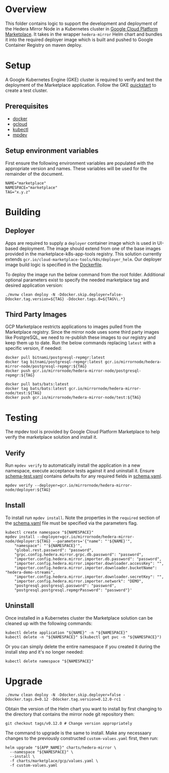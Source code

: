 # Overview

This folder contains logic to support the development and deployment of the Hedera Mirror Node in a Kubernetes cluster in [Google Cloud Platform Marketplace](https://console.cloud.google.com/marketplace).
It takes in the wrapper `hedera-mirror` Helm chart and bundles it into the required deployer image which is built and pushed to Google Container Registry on maven deploy.

# Setup

A Google Kubernetes Engine (GKE) cluster is required to verify and test the deployment of the Marketplace application. Follow the GKE
[quickstart](https://cloud.google.com/kubernetes-engine/docs/quickstart) to create a test cluster.

## Prerequisites

- [docker](https://docs.docker.com/install/)
- [gcloud](https://cloud.google.com/sdk/gcloud/)
- [kubectl](https://kubernetes.io/docs/tasks/tools/install-kubectl/)
- [mpdev](https://github.com/GoogleCloudPlatform/marketplace-k8s-app-tools/blob/master/docs/mpdev-references.md)

## Setup environment variables

First ensure the following environment variables are populated with the appropriate version and names.
These variables will be used for the remainder of the document.

    NAME="marketplace"
    NAMESPACE="marketplace"
    TAG="x.y.z"

# Building

## Deployer

Apps are required to supply a `deployer` container image which is used in UI-based deployment.
The image should extend from one of the base images provided in the marketplace-k8s-app-tools registry.
This solution currently extends `gcr.io/cloud-marketplace-tools/k8s/deployer_helm`. Our deployer image build logic
is specified in the [Dockerfile](Dockerfile).

To deploy the image run the below command from the root folder. Additional optional parameters exist to specify the
needed marketplace tag and desired application version:

    ./mvnw clean deploy -N -Ddocker.skip.deployer=false-Ddocker.tag.version=${TAG} -Ddocker.tags.0=${TAG%\.*}

## Third Party Images

GCP Marketplace restricts applications to images pulled from the Marketplace registry. Since the mirror node uses some
third party images like PostgreSQL, we need to re-publish these images to our registry and keep them up to date. Run
the below commands replacing `latest` with a specific version, if needed:

    docker pull bitnami/postgresql-repmgr:latest
    docker tag bitnami/postgresql-repmgr:latest gcr.io/mirrornode/hedera-mirror-node/postgresql-repmgr:${TAG}
    docker push gcr.io/mirrornode/hedera-mirror-node/postgresql-repmgr:${TAG}

    docker pull bats/bats:latest
    docker tag bats/bats:latest gcr.io/mirrornode/hedera-mirror-node/test:${TAG}
    docker push gcr.io/mirrornode/hedera-mirror-node/test:${TAG}

# Testing

The mpdev tool is provided by Google Cloud Platform Marketplace to help verify the marketplace solution and install it.

## Verify

Run `mpdev verify` to automatically install the application in a new namespace, execute acceptance tests against it and uninstall it.
Ensure [schema-test.yaml](schema-test.yaml) contains defaults for any required fields in [schema.yaml](schema.yaml).

    mpdev verify --deployer=gcr.io/mirrornode/hedera-mirror-node/deployer:${TAG}

## Install

To install run `mpdev install`. Note the properties in the `required` section of the [schema.yaml](schema.yaml)
file must be specified via the parameters flag.

    kubectl create namespace "${NAMESPACE}"
    mpdev install --deployer=gcr.io/mirrornode/hedera-mirror-node/deployer:${TAG} --parameters='{"name": "'${NAME}'",
        "namespace": "'${NAMESPACE}'",
        "global.rest.password": "password",
        "grpc.config.hedera.mirror.grpc.db.password": "password",
        "importer.config.hedera.mirror.importer.db.password": "password",
        "importer.config.hedera.mirror.importer.downloader.accessKey": "",
        "importer.config.hedera.mirror.importer.downloader.bucketName": "hedera-demo-streams",
        "importer.config.hedera.mirror.importer.downloader.secretKey": "",
        "importer.config.hedera.mirror.importer.network": "DEMO",
        "postgresql.postgresql.password": "password",
        "postgresql.postgresql.repmgrPassword": "password"}'

## Uninstall

Once installed in a Kubernetes cluster the Marketplace solution can be cleaned up with the following commands:

    kubectl delete application "${NAME}" -n "${NAMESPACE}"
    kubectl delete -n "${NAMESPACE}" $(kubectl get pvc -n "${NAMESPACE}")

Or you can simply delete the entire namespace if you created it during the install step and it's no longer needed:

    kubectl delete namespace "${NAMESPACE}"

# Upgrade
    ./mvnw clean deploy -N -Ddocker.skip.deployer=false -Ddocker.tags.0=0.12 -Ddocker.tag.version=0.12.0-rc1

Obtain the version of the Helm chart you want to install by first changing to the directory
that contains the mirror node git repository then:

```shell
git checkout tags/v0.12.0 # Change version appropriately
```

The command to upgrade is the same to install. Make any necessaary changes to the previously constructed
`custom-values.yaml` first, then run:

```shell
helm upgrade "${APP_NAME}" charts/hedera-mirror \
  --namespace "${NAMESPACE}" \
  --install \
  -f charts/marketplace/gcp/values.yaml \
  -f custom-values.yaml
```
